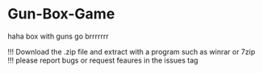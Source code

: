 # Gun-Box-Game
haha box with guns go brrrrrrr

!!! Download the .zip file and extract with a program such as winrar or 7zip !!!
please report bugs or request feaures in the issues tag
